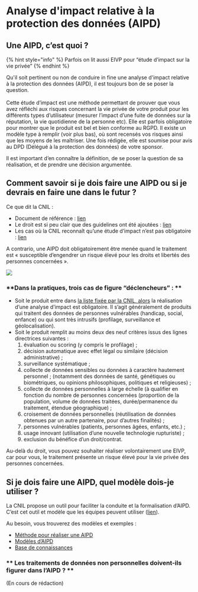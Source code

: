 # Analyse d'impact relative à la protection des données (AIPD)

## **Une AIPD, c’est quoi ?**

{% hint style="info" %}
Parfois on lit aussi EIVP pour “étude d’impact sur la vie privée”
{% endhint %}

Qu'il soit pertinent ou non de conduire in fine une analyse d'impact relative à la protection des données (AIPD), il est toujours bon de se poser la question.\
\
Cette étude d’impact est une méthode permettant de prouver que vous avez réfléchi aux risques concernant la vie privée de votre produit pour les différents types d’utilisateur (mesurer l’impact d’une fuite de données sur la réputation, la vie quotidienne de la personne etc). Elle est parfois obligatoire pour montrer que le produit est bel et bien conforme au RGPD. Il existe un modèle  type à remplir (voir plus bas), où sont recensés vos risques ainsi que les moyens de les maîtriser. Une fois rédigée, elle est soumise pour avis au DPD (Délégué à la protection des données) de votre sponsor.  

Il est important d’en connaître la définition, de se poser la question de sa réalisation, et de prendre une décision argumentée. 

## **Comment savoir si je dois faire une AIPD ou si je devrais en faire une dans le futur ?**

Ce que dit la CNIL :

* Document de référence : [lien](https://www.cnil.fr/fr/ce-quil-faut-savoir-sur-lanalyse-dimpact-relative-la-protection-des-donnees-aipd) 
* Le droit est si peu clair que des guidelines ont été ajoutées : [lien](https://www.cnil.fr/sites/default/files/atoms/files/wp248\_rev.01\_fr.pdf) 
* Les cas où la CNIL reconnaît qu’une étude d’impact n’est pas obligatoire : [lien](https://www.cnil.fr/sites/default/files/atoms/files/liste-traitements-aipd-non-requise.pdf) 

A contrario, une AIPD doit obligatoirement être menée quand le traitement est « susceptible d’engendrer un risque élevé pour les droits et libertés des personnes concernées ».

![](https://lh3.googleusercontent.com/ql2jkPVpHGWcXrSup7RnPii7zcuannJ3nmQH2eUlB7tYaOlBqo9aqWJQ-2-UIO2SI8yXvKpdC3g53\_iSiA9-gGxFE4ERY7s5tsTC\_1G4mbTr9ZeTEt0-LXbev2fGICJZljCcJKWE=s0)

### **Dans la pratiques, trois cas de figure “déclencheurs” : **

* Soit le produit entre dans [la liste fixée par la CNIL, alors](https://www.cnil.fr/sites/default/files/atoms/files/liste-traitements-aipd-requise.pdf) la réalisation d’une analyse d’impact est obligatoire. Il s’agit généralement de produits qui traitent des données  de personnes vulnérables (handicap, social, enfance) ou qui sont très intrusifs (profilage, surveillance et géolocalisation).
* Soit le produit remplit au moins deux des neuf critères issus des lignes directrices suivantes :
  1. évaluation ou scoring (y compris le profilage) ;
  2. décision automatique avec effet légal ou similaire (décision administrative) ;
  3. surveillance systématique ;
  4. collecte de données sensibles ou données à caractère hautement personnel ; (notamment des données de santé, génétiques ou biométriques, ou opinions philosophiques, politiques et religieuses) ;
  5. collecte de données personnelles à large échelle (à qualifier en fonction du nombre de personnes concernées (proportion de la population, volume de données traitées, durée/permanence du traitement, étendue géographique)  ;
  6. croisement de données personnelles (réutilisation de données obtenues par un autre partenaire, pour d’autres finalités) ;
  7. personnes vulnérables (patients, personnes âgées, enfants, etc.) ;
  8. usage innovant (utilisation d’une nouvelle technologie rupturiste) ;
  9. exclusion du bénéfice d’un droit/contrat.

Au-delà du droit, vous pouvez souhaiter réaliser volontairement une EIVP,  car pour vous, le traitement présente un risque élevé pour la vie privée des personnes concernées.

## **Si je dois faire une AIPD, quel modèle dois-je utiliser ?**

La CNIL propose un outil pour faciliter la conduite et la formalisation d’AIPD. C’est cet outil et modèle que les équipes peuvent utiliser ([lien](https://www.cnil.fr/fr/outil-pia-telechargez-et-installez-le-logiciel-de-la-cnil)). 

Au besoin, vous trouverez des modèles et exemples : 

* [Méthode pour réaliser une AIPD](https://www.cnil.fr/sites/default/files/atoms/files/cnil-pia-1-fr-methode.pdf) 
* [Modèles d’AIPD](https://www.cnil.fr/sites/default/files/atoms/files/cnil-pia-2-fr-modeles.pdf)
* [Base de connaissances](https://www.cnil.fr/sites/default/files/atoms/files/cnil-pia-3-fr-basesdeconnaissances.pdf)

### ** Les traitements de données non personnelles doivent-ils figurer dans l’AIPD ? **

(En cours de rédaction)
